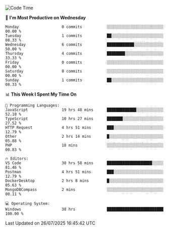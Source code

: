 <!--START_SECTION:waka-->
![Code Time](http://img.shields.io/badge/Code%20Time-5%2C400%20hrs%2012%20mins-blue)

📅 **I'm Most Productive on Wednesday** 

```text
Monday                   0 commits           ░░░░░░░░░░░░░░░░░░░░░░░░░   00.00 % 
Tuesday                  1 commits           ██░░░░░░░░░░░░░░░░░░░░░░░   08.33 % 
Wednesday                6 commits           ████████████░░░░░░░░░░░░░   50.00 % 
Thursday                 4 commits           ████████░░░░░░░░░░░░░░░░░   33.33 % 
Friday                   0 commits           ░░░░░░░░░░░░░░░░░░░░░░░░░   00.00 % 
Saturday                 0 commits           ░░░░░░░░░░░░░░░░░░░░░░░░░   00.00 % 
Sunday                   1 commits           ██░░░░░░░░░░░░░░░░░░░░░░░   08.33 % 
```


📊 **This Week I Spent My Time On** 

```text
💬 Programming Languages: 
JavaScript               19 hrs 48 mins      █████████████░░░░░░░░░░░░   52.10 % 
TypeScript               10 hrs 27 mins      ███████░░░░░░░░░░░░░░░░░░   27.52 % 
HTTP Request             4 hrs 51 mins       ███░░░░░░░░░░░░░░░░░░░░░░   12.79 % 
Other                    2 hrs 14 mins       █░░░░░░░░░░░░░░░░░░░░░░░░   05.88 % 
PHP                      18 mins             ░░░░░░░░░░░░░░░░░░░░░░░░░   00.83 % 

🔥 Editors: 
VS Code                  30 hrs 58 mins      ████████████████████░░░░░   81.46 % 
Postman                  4 hrs 51 mins       ███░░░░░░░░░░░░░░░░░░░░░░   12.79 % 
DockerDesktop            2 hrs 8 mins        █░░░░░░░░░░░░░░░░░░░░░░░░   05.63 % 
MongoDBCompass           2 mins              ░░░░░░░░░░░░░░░░░░░░░░░░░   00.11 % 

💻 Operating System: 
Windows                  38 hrs              █████████████████████████   100.00 % 
```


 Last Updated on 26/07/2025 16:45:42 UTC
<!--END_SECTION:waka-->
